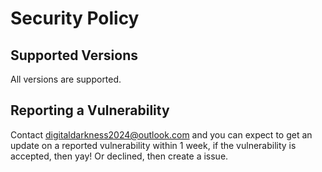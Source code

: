 # Security Policy

## Supported Versions

All versions are supported.

## Reporting a Vulnerability

Contact digitaldarkness2024@outlook.com and you can expect to get an update on a
reported vulnerability within 1 week, if the vulnerability is accepted, then yay! Or
declined, then create a issue.
